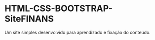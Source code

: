 # HTML-CSS-BOOTSTRAP-SiteFINANS
Um site simples desenvolvido para aprendizado e fixação do conteúdo.
